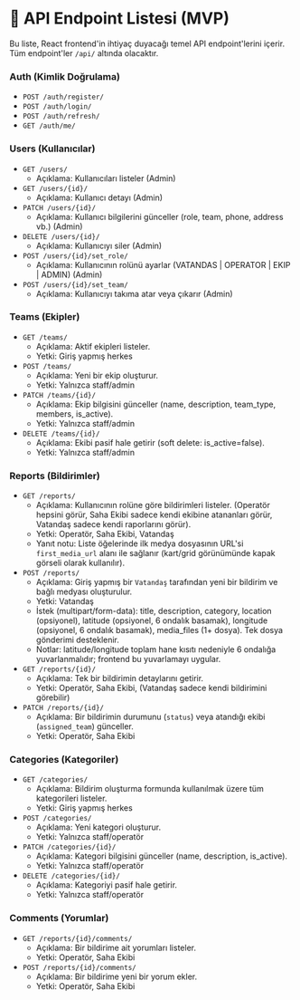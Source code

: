 # 📡 API Endpoint Listesi (MVP)

Bu liste, React frontend'in ihtiyaç duyacağı temel API endpoint'lerini içerir. Tüm endpoint'ler `/api/` altında olacaktır.

### Auth (Kimlik Doğrulama)
* `POST /auth/register/`
* `POST /auth/login/`
* `POST /auth/refresh/`
* `GET /auth/me/`

### Users (Kullanıcılar)
* `GET /users/`
  * Açıklama: Kullanıcıları listeler (Admin)
* `GET /users/{id}/`
  * Açıklama: Kullanıcı detayı (Admin)
* `PATCH /users/{id}/`
  * Açıklama: Kullanıcı bilgilerini günceller (role, team, phone, address vb.) (Admin)
* `DELETE /users/{id}/`
  * Açıklama: Kullanıcıyı siler (Admin)
* `POST /users/{id}/set_role/`
  * Açıklama: Kullanıcının rolünü ayarlar (VATANDAS | OPERATOR | EKIP | ADMIN) (Admin)
* `POST /users/{id}/set_team/`
  * Açıklama: Kullanıcıyı takıma atar veya çıkarır (Admin)

### Teams (Ekipler)
* `GET /teams/`
    * Açıklama: Aktif ekipleri listeler.
    * Yetki: Giriş yapmış herkes
* `POST /teams/`
    * Açıklama: Yeni bir ekip oluşturur.
    * Yetki: Yalnızca staff/admin
* `PATCH /teams/{id}/`
    * Açıklama: Ekip bilgisini günceller (name, description, team_type, members, is_active).
    * Yetki: Yalnızca staff/admin
* `DELETE /teams/{id}/`
    * Açıklama: Ekibi pasif hale getirir (soft delete: is_active=false).
    * Yetki: Yalnızca staff/admin

### Reports (Bildirimler)
* `GET /reports/`
    * Açıklama: Kullanıcının rolüne göre bildirimleri listeler. (Operatör hepsini görür, Saha Ekibi sadece kendi ekibine atananları görür, Vatandaş sadece kendi raporlarını görür).
    * Yetki: Operatör, Saha Ekibi, Vatandaş
    * Yanıt notu: Liste öğelerinde ilk medya dosyasının URL'si `first_media_url` alanı ile sağlanır (kart/grid görünümünde kapak görseli olarak kullanılır).
* `POST /reports/`
    * Açıklama: Giriş yapmış bir `Vatandaş` tarafından yeni bir bildirim ve bağlı medyası oluşturulur.
    * Yetki: Vatandaş
    * İstek (multipart/form-data): title, description, category, location (opsiyonel), latitude (opsiyonel, 6 ondalık basamak), longitude (opsiyonel, 6 ondalık basamak), media_files (1+ dosya). Tek dosya gönderimi desteklenir.
    * Notlar: latitude/longitude toplam hane kısıtı nedeniyle 6 ondalığa yuvarlanmalıdır; frontend bu yuvarlamayı uygular.
* `GET /reports/{id}/`
    * Açıklama: Tek bir bildirimin detaylarını getirir.
    * Yetki: Operatör, Saha Ekibi, (Vatandaş sadece kendi bildirimini görebilir)
* `PATCH /reports/{id}/`
    * Açıklama: Bir bildirimin durumunu (`status`) veya atandığı ekibi (`assigned_team`) günceller.
    * Yetki: Operatör, Saha Ekibi

### Categories (Kategoriler)
* `GET /categories/`
    * Açıklama: Bildirim oluşturma formunda kullanılmak üzere tüm kategorileri listeler.
    * Yetki: Giriş yapmış herkes
* `POST /categories/`
    * Açıklama: Yeni kategori oluşturur.
    * Yetki: Yalnızca staff/operatör
* `PATCH /categories/{id}/`
    * Açıklama: Kategori bilgisini günceller (name, description, is_active).
    * Yetki: Yalnızca staff/operatör
* `DELETE /categories/{id}/`
    * Açıklama: Kategoriyi pasif hale getirir.
    * Yetki: Yalnızca staff/operatör

### Comments (Yorumlar)
* `GET /reports/{id}/comments/`
    * Açıklama: Bir bildirime ait yorumları listeler.
    * Yetki: Operatör, Saha Ekibi
* `POST /reports/{id}/comments/`
    * Açıklama: Bir bildirime yeni bir yorum ekler.
    * Yetki: Operatör, Saha Ekibi